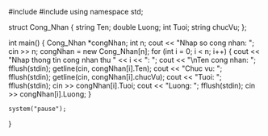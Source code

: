 #include<iostream>
#include<string>
using namespace std;

struct Cong_Nhan
{
	string Ten;
	double Luong;
	int Tuoi;
	string chucVu;
};

int main()
{
	Cong_Nhan *congNhan;
	int n;
	cout << "Nhap so cong nhan: ";
	cin >> n;
	congNhan = new Cong_Nhan[n];
	for (int i = 0; i < n; i++)
	{
		cout << "Nhap thong tin cong nhan thu " << i << ": ";
		cout << "\nTen cong nhan: ";
		fflush(stdin);
		getline(cin, congNhan[i].Ten);
		cout << "Chuc vu: ";
		fflush(stdin);
		getline(cin, congNhan[i].chucVu);
		cout << "Tuoi: ";
		fflush(stdin);
		cin >> congNhan[i].Tuoi;
		cout << "Luong: ";
		fflush(stdin);
		cin >> congNhan[i].Luong;
	}

	system("pause");
}
